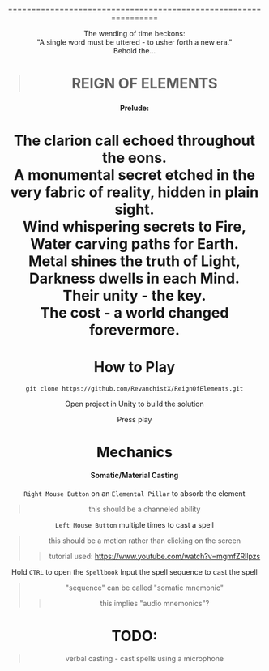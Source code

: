 <div style="text-align: center;">

================================================================

The wending of time beckons: <br/>
"A single word must be uttered - to usher forth a new era."<br/>
Behold the...
> # REIGN OF ELEMENTS
> ###
[//]: # (this is just for padding, fking markdown -.- )

#### Prelude:
The clarion call echoed throughout the eons.<br/>
A monumental secret etched in the very fabric of reality, hidden in plain sight.<br/>
Wind whispering secrets to Fire, Water carving paths for Earth.<br/>
Metal shines the truth of Light, Darkness dwells in each Mind.<br/>
Their unity - the key.<br/>
The cost - a world changed forevermore.<br/>
================================================================


# How to Play

`git clone https://github.com/RevanchistX/ReignOfElements.git`

Open project in Unity to build the solution

Press play


# Mechanics
#### Somatic/Material Casting

`Right Mouse Button` on an `Elemental Pillar` to absorb the element

>  this should be a channeled ability

`Left Mouse Button` multiple times to cast a spell

 > this should be a motion rather than clicking on the screen
 > > tutorial used: https://www.youtube.com/watch?v=mgmfZRllpzs

Hold `CTRL` to open the `Spellbook`
Input the spell sequence to cast the spell

> "sequence" can be called "somatic mnemonic"
> > this implies "audio mnemonics"? 

# TODO:
> verbal casting - cast spells using a microphone
</div>